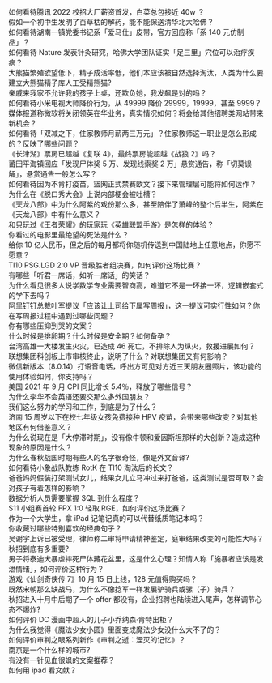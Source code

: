 如何看待腾讯 2022 校招大厂薪资首发，白菜总包接近 40w ？  
假如一个初中生发明了百草枯的解药，能不能保送清华北大哈佛？  
如何看待湖南一镇党委书记系「爱马仕」皮带，官方回应称「系 140 元仿制品」？  
如何看待 Nature 发表针灸研究，哈佛大学团队证实「足三里」穴位可以治疗疾病？  
大熊猫繁殖欲望低下，精子成活率低，他们本应该被自然选择淘汰，人类为什么要建立大熊猫精子库人工受精熊猫?  
亲戚来我家不允许我的孩子上桌，还欺负她，我发飙是对的吗？  
如何看待小米电视大师降价行为，从 49999 降价 29999，19999，甚至 9999？  
媒体报道称微软将关闭领英在华业务，真实情况如何？将会给其他招聘类网站带来新机会？  
如何看待「双减之下，住家教师月薪两三万元」？住家教师这一职业是怎么形成的？反映了哪些问题？  
《长津湖》票房已超越《复联 4》，最终票房能超越《战狼 2》吗？  
莆田平海镇回应「发现尸体奖 5 万、发现线索奖 2 万」悬赏通告，称「切莫误解」，悬赏通告一般怎么写？  
如何看待因为不肯打疫苗，篮网正式禁赛欧文？接下来管理层可能将如何运作？  
为什么在《脱口秀大会》上说内部梗会被吐槽？  
《天龙八部》中为什么阿紫的戏份那么多，甚至陪伴了萧峰的整个后半生，阿紫在《天龙八部》中有什么意义？  
和只玩过《王者荣耀》的玩家玩《英雄联盟手游》是怎样的体验？  
你看过的电影里最绝望的死法是什么？  
给你 10 亿人民币，但之后的每月都将你随机传送到中国陆地上任意地点，你愿不愿意？  
TI10 PSG.LGD 2:0 VP 晋级胜者组决赛，如何评价这场比赛？  
有哪些「听君一席话，如听一席话」的笑话？  
为什么看见很多人说学数学专业需要智商高，难道它不是一环接一环，逻辑嵌套式的学下去吗？  
阿里钉钉总裁叶军提议「应该让上司给下属写周报」，这一提议可实行性如何？你在写周报过程中遇到过哪些问题？  
你有哪些压抑到哭的文案？  
什么时候是排卵期？什么时候是安全期？如何备孕？  
台湾高雄一大楼发生火灾，已造成 46 死亡，不排除人为纵火，救援进展如何？  
联想集团科创板上市审核终止，说明了什么？对联想集团又有何影响？  
微信新版本（8.0.14）打语音电话，呼出方可见对方近三天朋友圈照片，该功能的使用体验如何，你支持吗？  
美国 2021 年 9 月 CPI 同比增长 5.4％，释放了哪些信号？  
为什么李华不会英语还要交那么多外国朋友？  
我们这么努力的学习和工作，到底是为了什么？  
济南 15 周岁以下在校七年级女孩免费接种 HPV 疫苗，会带来哪些改变？对其他地区有何借鉴意义？  
为什么说现在是「大停滞时期」，没有像牛顿和爱因斯坦那样的大创新？造成这种现象的原因是什么？  
为什么春秋战国时期有些人的名字很奇怪，像是外文音译?  
如何看待小象战队教练 RotK 在 TI10 淘汰后的长文？  
爸爸妈妈假装打架测试女儿，结果女儿立马冲过来打爸爸，这类测试是否可取？会对孩子有着怎样的影响？  
数据分析人员需要掌握 SQL 到什么程度？  
S11 小组赛首轮 FPX 1:0 轻取 RGE，如何评价这场比赛？  
作为一个大学生，拿 iPad 记笔记真的可以代替纸质笔记本吗？  
你收藏过哪些特别喜欢的经典句子？  
吴谢宇上诉已被受理，律师称二审将申请精神鉴定，庭审结果改变的可能性大吗？  
秋招到底有多重要?  
男子将泰迪犬暴虐摔死尸体藏花盆里，这是什么心理？知情人称「施暴者应该是发泄情绪」，如何评价这种行为？  
游戏《仙剑奇侠传 7》10 月 15 日上线，128 元值得购买吗？  
既然宋朝那么缺战马，为什么不像捻军一样发展驴骑兵或骡（子）骑兵？  
秋招进入十月中后期了一个 offer 都没有，企业招聘也陆续进入尾声，怎样调节心态不爆炸?  
如何评价 DC 漫画中超人的儿子小乔纳森·肯特出柜？  
为什么我觉得《魔法少女小圆》里面变成魔法少女没什么大不了的？  
如何评价审判之眼系列新作《审判之逝：湮灭的记忆》？  
南京是一个什么样的城市?  
有没有一针见血很飒的文案推荐？  
如何用 ipad 看文献？  
